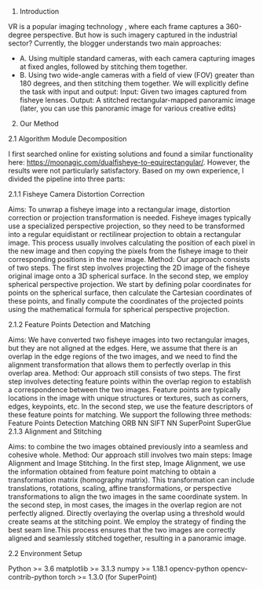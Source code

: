 
1. Introduction

VR is a popular imaging technology , where each frame captures a 360-degree perspective. But how is such imagery captured in the industrial sector? Currently, the blogger understands two main approaches:
- A. Using multiple standard cameras, with each camera capturing images at fixed angles, followed by stitching them together.
- B. Using two wide-angle cameras with a field of view (FOV) greater than 180 degrees, and then stitching them together.
We will explicitly define the task with input and output:
Input: Given two images captured from fisheye lenses.
Output: A stitched rectangular-mapped panoramic image (later, you can use this panoramic image for various creative edits)

2. Our Method
   
2.1 Algorithm Module Decomposition

I first searched online for existing solutions and found a similar functionality here: https://moonagic.com/dualfisheye-to-equirectangular/. However, the results were not particularly satisfactory. Based on my own experience, I divided the pipeline into three parts:

2.1.1 Fisheye Camera Distortion Correction

Aims: To unwrap a fisheye image into a rectangular image, distortion correction or projection transformation is needed. Fisheye images typically use a specialized perspective projection, so they need to be transformed into a regular equidistant or rectilinear projection to obtain a rectangular image. This process usually involves calculating the position of each pixel in the new image and then copying the pixels from the fisheye image to their corresponding positions in the new image.
Method: Our approach consists of two steps. The first step involves projecting the 2D image of the fisheye original image onto a 3D spherical surface. In the second step, we employ spherical perspective projection. We start by defining polar coordinates for points on the spherical surface, then calculate the Cartesian coordinates of these points, and finally compute the coordinates of the projected points using the mathematical formula for spherical perspective projection.

2.1.2 Feature Points Detection and Matching

Aims: We have converted two fisheye images into two rectangular images, but they are not aligned at the edges. Here, we assume that there is an overlap in the edge regions of the two images, and we need to find the alignment transformation that allows them to perfectly overlap in this overlap area.
Method: Our approach still consists of two steps. The first step involves detecting feature points within the overlap region to establish a correspondence between the two images. Feature points are typically locations in the image with unique structures or textures, such as corners, edges, keypoints, etc. In the second step, we use the feature descriptors of these feature points for matching. We support the following three methods:
Feature Points Detection
Matching
ORB
NN
SIFT
NN
SuperPoint
SuperGlue
2.1.3 Alignment and Stitching

Aims:  to combine the two images obtained previously into a seamless and cohesive whole.
Method: Our approach still involves two main steps: Image Alignment and Image Stitching. In the first step, Image Alignment, we use the information obtained from feature point matching to obtain a transformation matrix (homography matrix). This transformation can include translations, rotations, scaling, affine transformations, or perspective transformations to align the two images in the same coordinate system. In the second step, in most cases, the images in the overlap region are not perfectly aligned. Directly overlaying the overlap using a threshold would create seams at the stitching point. We employ the strategy of finding the best seam line.This process ensures that the two images are correctly aligned and seamlessly stitched together, resulting in a panoramic image.

2.2 Environment Setup

Python >= 3.6
matplotlib >= 3.1.3
numpy >= 1.18.1
opencv-python
opencv-contrib-python
torch >= 1.3.0 (for SuperPoint)
